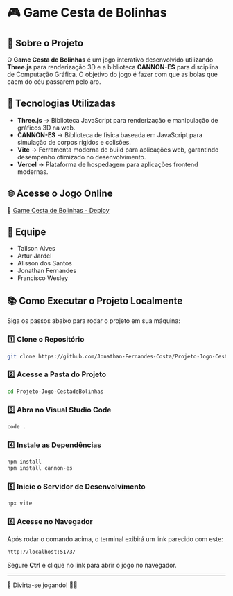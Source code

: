 # 🎮 Game Cesta de Bolinhas  

## 🏀 Sobre o Projeto  

O **Game Cesta de Bolinhas** é um jogo interativo desenvolvido utilizando **Three.js** para renderização 3D e a biblioteca **CANNON-ES** para disciplina de Computação Gráfica. O objetivo do jogo é fazer com que as bolas que caem do céu passarem pelo aro.  

## 🚀 Tecnologias Utilizadas  

- **Three.js** → Biblioteca JavaScript para renderização e manipulação de gráficos 3D na web.  
- **CANNON-ES** → Biblioteca de física baseada em JavaScript para simulação de corpos rígidos e colisões.  
- **Vite** → Ferramenta moderna de build para aplicações web, garantindo desempenho otimizado no desenvolvimento.  
- **Vercel** → Plataforma de hospedagem para aplicações frontend modernas.  

## 🌐 Acesse o Jogo Online  

🔗 [Game Cesta de Bolinhas - Deploy](https://projeto-jogo-cestade-bolinhas.vercel.app/)  

## 👥 Equipe  

- Tailson Alves  
- Artur Jardel  
- Alisson dos Santos  
- Jonathan Fernandes  
- Francisco Wesley  

## 📚 Como Executar o Projeto Localmente  

Siga os passos abaixo para rodar o projeto em sua máquina:  

### 1️⃣ Clone o Repositório  

```bash
git clone https://github.com/Jonathan-Fernandes-Costa/Projeto-Jogo-CestadeBolinhas.git
```

### 2️⃣ Acesse a Pasta do Projeto  

```bash
cd Projeto-Jogo-CestadeBolinhas
```

### 3️⃣ Abra no Visual Studio Code  

```bash
code .
```

### 4️⃣ Instale as Dependências  

```bash
npm install
npm install cannon-es
```

### 5️⃣ Inicie o Servidor de Desenvolvimento  

```bash
npx vite
```

### 6️⃣ Acesse no Navegador  

Após rodar o comando acima, o terminal exibirá um link parecido com este:  

```bash
http://localhost:5173/
```

Segure **Ctrl** e clique no link para abrir o jogo no navegador.  

---


🎯 Divirta-se jogando! 🚀✨
